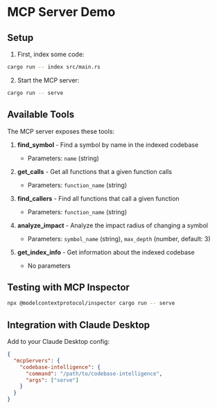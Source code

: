 # MCP Server Demo

## Setup

1. First, index some code:
```bash
cargo run -- index src/main.rs
```

2. Start the MCP server:
```bash
cargo run -- serve
```

## Available Tools

The MCP server exposes these tools:

1. **find_symbol** - Find a symbol by name in the indexed codebase
   - Parameters: `name` (string)

2. **get_calls** - Get all functions that a given function calls
   - Parameters: `function_name` (string)

3. **find_callers** - Find all functions that call a given function
   - Parameters: `function_name` (string)

4. **analyze_impact** - Analyze the impact radius of changing a symbol
   - Parameters: `symbol_name` (string), `max_depth` (number, default: 3)

5. **get_index_info** - Get information about the indexed codebase
   - No parameters

## Testing with MCP Inspector

```bash
npx @modelcontextprotocol/inspector cargo run -- serve
```

## Integration with Claude Desktop

Add to your Claude Desktop config:

```json
{
  "mcpServers": {
    "codebase-intelligence": {
      "command": "/path/to/codebase-intelligence",
      "args": ["serve"]
    }
  }
}
```
